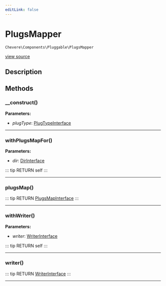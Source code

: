 ```yaml
---
editLink: false
---
```


# PlugsMapper

`Chevere\Components\Pluggable\PlugsMapper`

[view source](https://github.com/chevere/chevere/blob/master/src/Chevere/Components/Pluggable/PlugsMapper.php)

## Description



## Methods

### __construct()

**Parameters:**

- *plugType*: [PlugTypeInterface](../../Interfaces/Pluggable/PlugTypeInterface.md)

---

### withPlugsMapFor()

**Parameters:**

- *dir*: [DirInterface](../../Interfaces/Filesystem/DirInterface.md)

::: tip RETURN
self
:::

---

### plugsMap()

::: tip RETURN
[PlugsMapInterface](../../Interfaces/Pluggable/PlugsMapInterface.md)
:::

---

### withWriter()

**Parameters:**

- *writer*: [WriterInterface](../../Interfaces/Writer/WriterInterface.md)

::: tip RETURN
self
:::

---

### writer()

::: tip RETURN
[WriterInterface](../../Interfaces/Writer/WriterInterface.md)
:::

---
